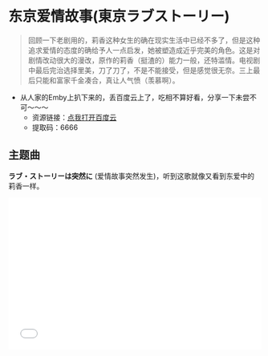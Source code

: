 # 东京爱情故事(<font face = "Source Han Serif">東京ラブストーリー</font>)

> 回顾一下老剧用的，莉香这种女生的确在现实生活中已经不多了，但是这种追求爱情的态度的确给予人一点启发，她被塑造成近乎完美的角色。这是对剧情改动很大的漫改，原作的莉香（挺渣的）能力一般，还特滥情。电视剧中最后完治选择里美，刀了刀了，不是不能接受，但是感觉很无奈。三上最后只能和富家千金凑合，真让人气愤（羡慕啊）。

- 从人家的Emby上扒下来的，丢百度云上了，吃相不算好看，分享一下未尝不可～～～
  - 资源链接：[点我打开百度云](https://pan.baidu.com/s/1SQHBQBE6MzvQL2gA56lOyQ )
  - 提取码：6666



## 主题曲

**ラブ・ストーリーは突然に** (爱情故事突然发生)，听到这歌就像又看到东爱中的莉香一样。

<div style="position: relative; padding: 30% 45%;">
<iframe style="position: absolute; width: 100%; height: 100%; left: 0; top: 0;" src="//player.bilibili.com/player.html?aid=373712062&bvid=BV14o4y1o7g7&cid=282633720&page=1" frameborder="no" scrolling="no"></iframe>
</div></br>
